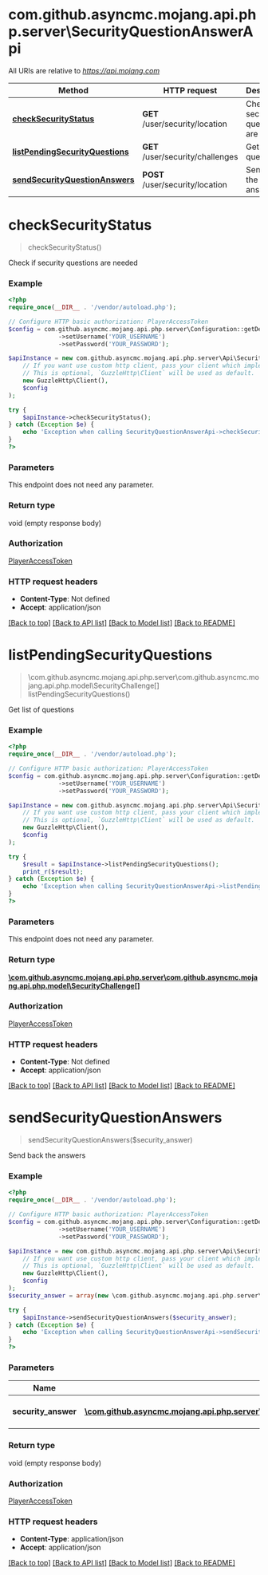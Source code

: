 # com.github.asyncmc.mojang.api.php.server\SecurityQuestionAnswerApi

All URIs are relative to *https://api.mojang.com*

Method | HTTP request | Description
------------- | ------------- | -------------
[**checkSecurityStatus**](SecurityQuestionAnswerApi.md#checkSecurityStatus) | **GET** /user/security/location | Check if security questions are needed
[**listPendingSecurityQuestions**](SecurityQuestionAnswerApi.md#listPendingSecurityQuestions) | **GET** /user/security/challenges | Get list of questions
[**sendSecurityQuestionAnswers**](SecurityQuestionAnswerApi.md#sendSecurityQuestionAnswers) | **POST** /user/security/location | Send back the answers


# **checkSecurityStatus**
> checkSecurityStatus()

Check if security questions are needed

### Example
```php
<?php
require_once(__DIR__ . '/vendor/autoload.php');

// Configure HTTP basic authorization: PlayerAccessToken
$config = com.github.asyncmc.mojang.api.php.server\Configuration::getDefaultConfiguration()
              ->setUsername('YOUR_USERNAME')
              ->setPassword('YOUR_PASSWORD');

$apiInstance = new com.github.asyncmc.mojang.api.php.server\Api\SecurityQuestionAnswerApi(
    // If you want use custom http client, pass your client which implements `GuzzleHttp\ClientInterface`.
    // This is optional, `GuzzleHttp\Client` will be used as default.
    new GuzzleHttp\Client(),
    $config
);

try {
    $apiInstance->checkSecurityStatus();
} catch (Exception $e) {
    echo 'Exception when calling SecurityQuestionAnswerApi->checkSecurityStatus: ', $e->getMessage(), PHP_EOL;
}
?>
```

### Parameters
This endpoint does not need any parameter.

### Return type

void (empty response body)

### Authorization

[PlayerAccessToken](../../README.md#PlayerAccessToken)

### HTTP request headers

 - **Content-Type**: Not defined
 - **Accept**: application/json

[[Back to top]](#) [[Back to API list]](../../README.md#documentation-for-api-endpoints) [[Back to Model list]](../../README.md#documentation-for-models) [[Back to README]](../../README.md)

# **listPendingSecurityQuestions**
> \com.github.asyncmc.mojang.api.php.server\com.github.asyncmc.mojang.api.php.model\SecurityChallenge[] listPendingSecurityQuestions()

Get list of questions

### Example
```php
<?php
require_once(__DIR__ . '/vendor/autoload.php');

// Configure HTTP basic authorization: PlayerAccessToken
$config = com.github.asyncmc.mojang.api.php.server\Configuration::getDefaultConfiguration()
              ->setUsername('YOUR_USERNAME')
              ->setPassword('YOUR_PASSWORD');

$apiInstance = new com.github.asyncmc.mojang.api.php.server\Api\SecurityQuestionAnswerApi(
    // If you want use custom http client, pass your client which implements `GuzzleHttp\ClientInterface`.
    // This is optional, `GuzzleHttp\Client` will be used as default.
    new GuzzleHttp\Client(),
    $config
);

try {
    $result = $apiInstance->listPendingSecurityQuestions();
    print_r($result);
} catch (Exception $e) {
    echo 'Exception when calling SecurityQuestionAnswerApi->listPendingSecurityQuestions: ', $e->getMessage(), PHP_EOL;
}
?>
```

### Parameters
This endpoint does not need any parameter.

### Return type

[**\com.github.asyncmc.mojang.api.php.server\com.github.asyncmc.mojang.api.php.model\SecurityChallenge[]**](../Model/SecurityChallenge.md)

### Authorization

[PlayerAccessToken](../../README.md#PlayerAccessToken)

### HTTP request headers

 - **Content-Type**: Not defined
 - **Accept**: application/json

[[Back to top]](#) [[Back to API list]](../../README.md#documentation-for-api-endpoints) [[Back to Model list]](../../README.md#documentation-for-models) [[Back to README]](../../README.md)

# **sendSecurityQuestionAnswers**
> sendSecurityQuestionAnswers($security_answer)

Send back the answers

### Example
```php
<?php
require_once(__DIR__ . '/vendor/autoload.php');

// Configure HTTP basic authorization: PlayerAccessToken
$config = com.github.asyncmc.mojang.api.php.server\Configuration::getDefaultConfiguration()
              ->setUsername('YOUR_USERNAME')
              ->setPassword('YOUR_PASSWORD');

$apiInstance = new com.github.asyncmc.mojang.api.php.server\Api\SecurityQuestionAnswerApi(
    // If you want use custom http client, pass your client which implements `GuzzleHttp\ClientInterface`.
    // This is optional, `GuzzleHttp\Client` will be used as default.
    new GuzzleHttp\Client(),
    $config
);
$security_answer = array(new \com.github.asyncmc.mojang.api.php.server\com.github.asyncmc.mojang.api.php.model\array()); // \com.github.asyncmc.mojang.api.php.server\com.github.asyncmc.mojang.api.php.model\SecurityAnswer[] | An array with all the answers

try {
    $apiInstance->sendSecurityQuestionAnswers($security_answer);
} catch (Exception $e) {
    echo 'Exception when calling SecurityQuestionAnswerApi->sendSecurityQuestionAnswers: ', $e->getMessage(), PHP_EOL;
}
?>
```

### Parameters

Name | Type | Description  | Notes
------------- | ------------- | ------------- | -------------
 **security_answer** | [**\com.github.asyncmc.mojang.api.php.server\com.github.asyncmc.mojang.api.php.model\SecurityAnswer[]**](../Model/array.md)| An array with all the answers |

### Return type

void (empty response body)

### Authorization

[PlayerAccessToken](../../README.md#PlayerAccessToken)

### HTTP request headers

 - **Content-Type**: application/json
 - **Accept**: application/json

[[Back to top]](#) [[Back to API list]](../../README.md#documentation-for-api-endpoints) [[Back to Model list]](../../README.md#documentation-for-models) [[Back to README]](../../README.md)

